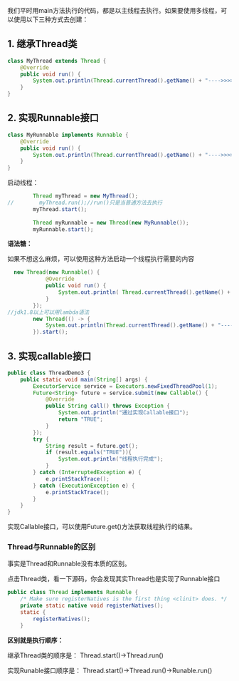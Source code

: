 

我们平时用main方法执行的代码，都是以主线程去执行。如果要使用多线程，可以使用以下三种方式去创建：



## 1.  继承Thread类

```java
class MyThread extends Thread {
    @Override
    public void run() {
        System.out.println(Thread.currentThread().getName() + "---->>>>" +"继承Thread类");
    }
}
```



## 2. 实现Runnable接口

```java
class MyRunnable implements Runnable {
    @Override
    public void run() {
        System.out.println(Thread.currentThread().getName() + "---->>>>" +"实现Runable接口");
    }
}
```



启动线程：

```java
        Thread myThread = new MyThread();
//        myThread.run();//run()只是当普通方法去执行
        myThread.start();
        
        Thread myRunnable = new Thread(new MyRunnable());
        myRunnable.start();
```



**语法糖：**

如果不想这么麻烦，可以使用这种方法启动一个线程执行需要的内容

```java
  new Thread(new Runnable() {
            @Override
            public void run() {
                System.out.println( Thread.currentThread().getName() + "---->>>>" + "简易创建线程");
            }
        });
//jdk1.8以上可以用lambda语法 
        new Thread(() -> {
            System.out.println(Thread.currentThread().getName() + "---->>>>" + "简易创建线程");
        }).start();
```



## 3. 实现callable接口

```java
public class ThreadDemo3 {
    public static void main(String[] args) {
        ExecutorService service = Executors.newFixedThreadPool(1);
        Future<String> future = service.submit(new Callable() {
            @Override
            public String call() throws Exception {
                System.out.println("通过实现Callable接口");
                return "TRUE";
            }
        });
        try {
            String result = future.get();
            if (result.equals("TRUE")){
                System.out.println("线程执行完成");
            }
        } catch (InterruptedException e) {
            e.printStackTrace();
        } catch (ExecutionException e) {
            e.printStackTrace();
        }
    }
}
```

实现Callable接口，可以使用Future.get()方法获取线程执行的结果。



### Thread与Runnable的区别

事实是Thread和Runnable没有本质的区别。

点击Thread类，看一下源码，你会发现其实Thread也是实现了Runnable接口

```java
public class Thread implements Runnable {
    /* Make sure registerNatives is the first thing <clinit> does. */
    private static native void registerNatives();
    static {
        registerNatives();
    }
```



**区别就是执行顺序：**

继承Thread类的顺序是：
Thread.start()→Thread.run()

实现Runable接口顺序是：
Thread.start()→Thread.run()→Runable.run()


